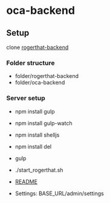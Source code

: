# oca-backend

## Setup

clone [rogerthat-backend](https://github.com/rogerthat-platform/rogerthat-backend)

### Folder structure
- folder/rogerthat-backend
- folder/oca-backend

### Server setup
- npm install gulp
- npm install gulp-watch
- npm install shelljs
- npm install del
- gulp
- ./start_rogerthat.sh


- [README](src/solution_server_settings/README)
- Settings: BASE_URL/admin/settings
